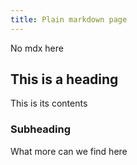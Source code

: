 ```yaml
---
title: Plain markdown page
---
```


No mdx here

## This is a heading

This is its contents

### Subheading

What more can we find here
